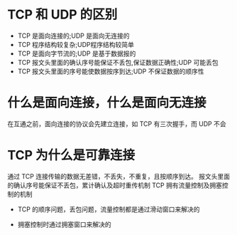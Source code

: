 # TCP 和 UDP 的区别
- TCP 是面向连接的;UDP 是面向无连接的
- TCP 程序结构较复杂;UDP程序结构较简单
- TCP 是面向字节流的;UDP 是基于数据报的
- TCP 报文头里面的确认序号能保证不丢包,保证数据正确性;UDP 可能丢包
- TCP 报文头里面的序号能使数据按序到达;UDP 不保证数据的顺序性

# 什么是面向连接，什么是面向无连接

在互通之前，面向连接的协议会先建立连接，如 TCP 有三次握手，而 UDP 不会

# TCP 为什么是可靠连接

通过 TCP 连接传输的数据无差错，不丢失，不重复，且按顺序到达。
报文头里面的确认序号能保证不丢包，累计确认及超时重传机制
TCP 拥有流量控制及拥塞控制的机制

- TCP 的顺序问题，丢包问题，流量控制都是通过滑动窗口来解决的

- 拥塞控制时通过拥塞窗口来解决的
